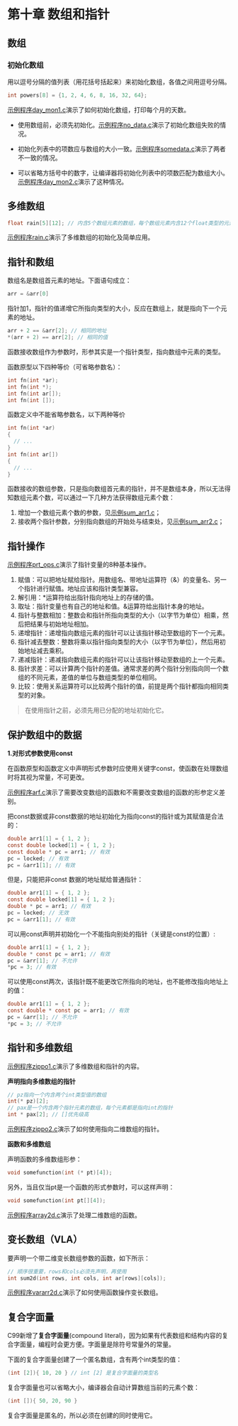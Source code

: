 # 第十章 数组和指针

## 数组

### 初始化数组

用以逗号分隔的值列表（用花括号括起来）来初始化数组，各值之间用逗号分隔。

```c
int powers[8] = {1, 2, 4, 6, 8, 16, 32, 64};
```

[示例程序day_mon1.c](https://github.com/logan70/C-Primer-Plus-6th-Notes-CN/blob/master/Chapter-10%20Arrays%20and%20Pointers/example/10.1-day_mon1.c)演示了如何初始化数组，打印每个月的天数。

- 使用数组前，必须先初始化。[示例程序no_data.c](https://github.com/logan70/C-Primer-Plus-6th-Notes-CN/blob/master/Chapter-10%20Arrays%20and%20Pointers/example/10.2-no_data.c)演示了初始化数组失败的情况。

- 初始化列表中的项数应与数组的大小一致。[示例程序somedata.c](https://github.com/logan70/C-Primer-Plus-6th-Notes-CN/blob/master/Chapter-10%20Arrays%20and%20Pointers/example/10.3-somedata.c)演示了两者不一致的情况。

- 可以省略方括号中的数字，让编译器将初始化列表中的项数匹配为数组大小。[示例程序day_mon2.c](https://github.com/logan70/C-Primer-Plus-6th-Notes-CN/blob/master/Chapter-10%20Arrays%20and%20Pointers/example/10.4-day_mon2.c)演示了这种情况。

## 多维数组

```c
float rain[5][12]; // 内含5个数组元素的数组，每个数组元素内含12个float类型的元素
```

[示例程序rain.c](https://github.com/logan70/C-Primer-Plus-6th-Notes-CN/blob/master/Chapter-10%20Arrays%20and%20Pointers/example/10.7-rain.c)演示了多维数组的初始化及简单应用。

## 指针和数组

数组名是数组首元素的地址。下面语句成立：

```c
arr = &arr[0]
```

指针加1，指针的值递增它所指向类型的大小，反应在数组上，就是指向下一个元素的地址。

```c
arr + 2 == &arr[2]; // 相同的地址
*(arr + 2) == arr[2]; // 相同的值
```

函数接收数组作为参数时，形参其实是一个指针类型，指向数组中元素的类型。

函数原型以下四种等价（可省略参数名）：

```c
int fn(int *ar);
int fn(int *);
int fn(int ar[]);
int fn(int []);
```

函数定义中不能省略参数名，以下两种等价

```c
int fn(int *ar)
{
  // ...
}
int fn(int ar[])
{
  // ...
}
```

函数接收的数组参数，只是指向数组首元素的指针，并不是数组本身，所以无法得知数组元素个数，可以通过一下几种方法获得数组元素个数：

1. 增加一个数组元素个数的参数，见[示例sum_arr1.c](https://github.com/logan70/C-Primer-Plus-6th-Notes-CN/blob/master/Chapter-10%20Arrays%20and%20Pointers/example/10.10-sum_arr1.c)；
2. 接收两个指针参数，分别指向数组的开始处与结束处，见[示例sum_arr2.c](https://github.com/logan70/C-Primer-Plus-6th-Notes-CN/blob/master/Chapter-10%20Arrays%20and%20Pointers/example/10.11-sum_arr2.c)；

## 指针操作

[示例程序prt_ops.c](https://github.com/logan70/C-Primer-Plus-6th-Notes-CN/blob/master/Chapter-10%20Arrays%20and%20Pointers/example/10.13-prt_ops.c)演示了指针变量的8种基本操作。

1. 赋值：可以把地址赋给指针。用数组名、带地址运算符（&）的变量名、另一个指针进行赋值。地址应该和指针类型兼容。
2. 解引用：*运算符给出指针指向地址上的存储的值。
3. 取址：指针变量也有自己的地址和值。&运算符给出指针本身的地址。
4. 指针与整数相加：整数会和指针所指向类型的大小（以字节为单位）相乘，然后把结果与初始地址相加。
5. 递增指针：递增指向数组元素的指针可以让该指针移动至数组的下一个元素。
6. 指针减去整数：整数将乘以指针指向类型的大小（以字节为单位），然后用初始地址减去乘积。
7. 递减指针：递减指向数组元素的指针可以让该指针移动至数组的上一个元素。
8. 指针求差：可以计算两个指针的差值。通常求差的两个指针分别指向同一个数组的不同元素，差值的单位与数组类型的单位相同。
9. 比较：使用关系运算符可以比较两个指针的值，前提是两个指针都指向相同类型的对象。

> 在使用指针之前，必须先用已分配的地址初始化它。

## 保护数组中的数据

**1.对形式参数使用const**

在函数原型和函数定义中声明形式参数时应使用关键字const，使函数在处理数组时将其视为常量，不可更改。

[示例程序arf.c](https://github.com/logan70/C-Primer-Plus-6th-Notes-CN/blob/master/Chapter-10%20Arrays%20and%20Pointers/example/10.14-arf.c)演示了需要改变数组的函数和不需要改变数组的函数的形参定义差别。

把const数据或非const数据的地址初始化为指向const的指针或为其赋值是合法的：

```c
double arr1[1] = { 1, 2 };
const double locked[1] = { 1, 2 };
const double * pc = arr1; // 有效
pc = locked; // 有效
pc = &arr1[1]; // 有效
```

但是，只能把非const 数据的地址赋给普通指针：

```c
double arr1[1] = { 1, 2 };
const double locked[1] = { 1, 2 };
double * pc = arr1; // 有效
pc = locked; // 无效
pc = &arr1[1]; // 有效
```

可以用const声明并初始化一个不能指向别处的指针（关键是const的位置）:

```c
double arr1[1] = { 1, 2 };
double * const pc = arr1; // 有效
pc = &arr[1]; // 不允许
*pc = 3; // 有效
```

可以使用const两次，该指针既不能更改它所指向的地址，也不能修改指向地址上的值：

```c
double arr1[1] = { 1, 2 };
const double * const pc = arr1; // 有效
pc = &arr[1]; // 不允许
*pc = 3; // 不允许
```

## 指针和多维数组

[示例程序zippo1.c](https://github.com/logan70/C-Primer-Plus-6th-Notes-CN/blob/master/Chapter-10%20Arrays%20and%20Pointers/example/10.15-zippo1.c)演示了多维数组和指针的内容。

**声明指向多维数组的指针**

```c
// pz指向一个内含两个int类型值的数组
int(* pz)[2];
// pax是一个内含两个指针元素的数组，每个元素都是指向int的指针
int * pax[2]; // []优先级高
```

[示例程序zippo2.c](https://github.com/logan70/C-Primer-Plus-6th-Notes-CN/blob/master/Chapter-10%20Arrays%20and%20Pointers/example/10.16-zippo2.c)演示了如何使用指向二维数组的指针。

**函数和多维数组**

声明函数的多维数组形参：

```c
void somefunction(int (* pt)[4]);
```

另外，当且仅当pt是一个函数的形式参数时，可以这样声明：

```c
void somefunction(int pt[][4]);
```

[示例程序array2d.c](https://github.com/logan70/C-Primer-Plus-6th-Notes-CN/blob/master/Chapter-10%20Arrays%20and%20Pointers/example/10.17-array2d.c)演示了处理二维数组的函数。

## 变长数组（VLA）

要声明一个带二维变长数组参数的函数，如下所示：

```c
// 顺序很重要，rows和cols必须先声明，再使用
int sum2d(int rows, int cols, int ar[rows][cols]);
```

[示例程序vararr2d.c](https://github.com/logan70/C-Primer-Plus-6th-Notes-CN/blob/master/Chapter-10%20Arrays%20and%20Pointers/example/10.18-vararr2d.c)演示了如何使用函数操作变长数组。

## 复合字面量

C99新增了**复合字面量**(compound literal)，因为如果有代表数组和结构内容的复合字面量，编程时会更方便。字面量是除符号常量外的常量。

下面的复合字面量创建了一个匿名数组，含有两个int类型的值：

```c
(int [2]){ 10, 20 } // int [2] 是复合字面量的类型名
```

复合字面量也可以省略大小，编译器会自动计算数组当前的元素个数：

```c
(int []){ 50, 20, 90 }
```

复合字面量是匿名的，所以必须在创建的同时使用它。
